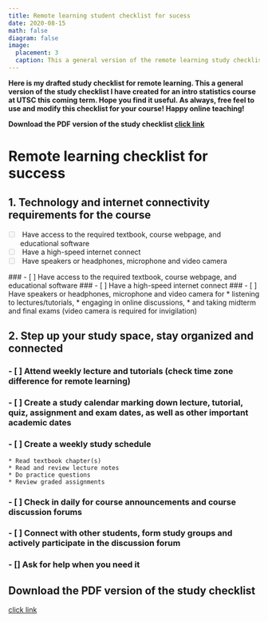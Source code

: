```yaml
---
title: Remote learning student checklist for sucess
date: 2020-08-15
math: false
diagram: false
image:
  placement: 3
  caption: This a general version of the remote learning study checklist I have created for an intro statistics course at UTSC this coming term.
---
```


**Here is my drafted study checklist for remote learning. This a general version of the study checklist I have created for an intro statistics course at UTSC this coming term. Hope you find it useful. As always, free feel to use and modify this checklist for your course! Happy online teaching!**

**Download the PDF version of the study checklist [click link](/files/checklist.pdf)**

# Remote learning checklist for success

## 1.	Technology and internet connectivity requirements for the course

<ul class="task-list">
<li><input type="checkbox" disabled="" class="task-list-item"> Have access to the required textbook, course webpage, and educational software</li>
<li><input type="checkbox" disabled="" class="task-list-item"> Have a high-speed internet connect</li>
<li><input type="checkbox" disabled="" class="task-list-item"> Have speakers or headphones, microphone and video camera</li>
</ul>
### - [ ] Have access to the required textbook, course webpage, and educational software
### - [ ] Have a high-speed internet connect
### - [ ] Have speakers or headphones, microphone and video camera for 
    * listening to lectures/tutorials, 
    * engaging in online discussions,
    * and taking midterm and final exams (video camera is required for invigilation)




## 2.	Step up your study space, stay organized and connected

### - [ ] Attend weekly lecture and tutorials (check time zone difference for remote learning)
### - [ ] Create a study calendar marking down lecture, tutorial, quiz, assignment and exam dates, as well as other important academic dates
### - [ ] Create a weekly study schedule 
    * Read textbook chapter(s)
    * Read and review lecture notes
    * Do practice questions
    * Review graded assignments
### - [ ] Check in daily for course announcements and course discussion forums
### - [ ] Connect with other students, form study groups and actively participate in the discussion forum
### - [] Ask for help when you need it



## Download the PDF version of the study checklist 

[click link](/files/checklist.pdf)

